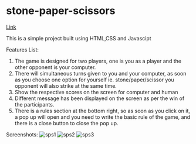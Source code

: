 # stone-paper-scissors
[Link](https://stately-halva-9f9242.netlify.app/)

This is a simple project built using HTML,CSS and Javascipt

Features List:
1. The game is designed for two players, one is you as a player and the other opponent is your computer.
2. There will simultaneous turns given to you and your computer, as soon as you choose one option for yourself ie. stone/paper/scissor you opponent will also strike at the same time.
3. Show the respective scores on the screen for computer and human
4. Different message has been displayed on the screen as per the win of the participants.
5. There is a rules section at the bottom right, so as soon as you click on it, a pop up will open and you need to write the basic rule of the game, and there is a close button to close the pop up.


Screenshots:
![sps1](https://user-images.githubusercontent.com/73906564/226196253-c51b2c85-11cd-44e4-ba69-19a330944bb2.png)
![sps2](https://user-images.githubusercontent.com/73906564/226196320-1c04730c-9515-4b58-8abf-841647f1b671.png)
![sps3](https://user-images.githubusercontent.com/73906564/226196325-8cd01b73-e37c-4598-97d7-2a11e284b46d.png)
